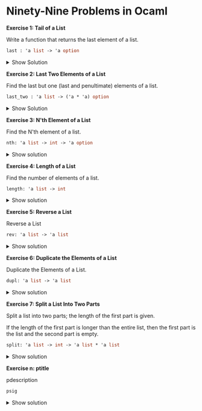# Ninety-Nine Problems in Ocaml

**Exercise 1: Tail of a List**

Write a function that returns the last element of a list.

```ocaml
last : 'a list -> 'a option 
```

<details>
  <summary>Show Solution</summary>
   ```ocaml
    let rec last (l: 'a list): 'a option = 
      match l with
      | [] -> None
      | [e] -> Some e
      | _::tail -> last tail
   ```

  **Explanation**

  Here we are defining a recursive function in OCaml.

  Notice the optional type hints. The function takes a (homogenous) list `l` 
  of a generic type `'a` (`'SOMETHING` is OCaml syntax for generic types).

  If the list is empty, we return None, there is no last element.

  If the list contains a single element `e`, return `Some e`.

  Otherwise, discard the first element `_` and call last on the rest of the list.

  `'a option` is OCaml's solution to the billion dollar 
  mistake of the `NullPointerException`. All values in OCaml are non-null.

  The option type allows us to deal with a case where a "null" value would be 
  useful. 

  ```ocaml
  type 'a option = 
  | Some 'a
  | None
  ```

  The compiler will force you to handle `None` values in option types.

  The `e::l` operation appends element `e` to the beginning of the list `l`.
  
  The `match` allows us to perform different action based on the form of the list 
  `l`. It is basically an switch statement on steroids that allows us to 
  deconstruct a value of any type into its possible forms.
  
  The compiler will force you to handle all possible forms of the input type.

</details>


**Exercise 2: Last Two Elements of a List**

Find the last but one (last and penultimate) elements of a list.

```ocaml
last_two : 'a list -> ('a * 'a) option 
```


<details>
  <summary>Show Solution</summary>

   ```ocaml
    let rec last_two (l: 'a list): ('a * 'a) option = 
      match l with
      | [] 
      | [_] -> None
      | e1::e2::[] -> Some (e1, e2)
      | _::rest -> last_two rest
   ```

  **Explanation**

  Same idea, minor tweaks. We are returing a product type *ie:* tuple.
  
  If the list contains exactly two elements `e1` and `e2`, return the tuple
  `(e1, e2)` wrapped in `Some` (we HAVE to return an option type).
  
  If the list contains 0 or 1 elements, return `None`, we can match both cases
  with one arrow.

  Otherwise if the list contains 3 or more elements, discard the first one
  and call `last_two` on the rest of the list.

</details>


**Exercise 3: N'th Element of a List**

Find the N'th element of a list.

```ocaml
nth: 'a list -> int -> 'a option
```

<details>
  <summary>Show solution</summary>

   ```ocaml
   let rec nth (lst: 'a list) (k: int): 'a option = 
     match (k, lst) with 
     | (_, []) -> None
     | (0, x::_) -> Some x
     | (k, _::rest) -> nth rest (k-1)
   ```

   This function still returns `None` for negative values.

</details>


**Exercise 4: Length of a List**

Find the number of elements of a list.

```ocaml
length: 'a list -> int
```

<details>
  <summary>Show solution</summary>

   ```ocaml
   let rec length (lst: 'a list): int = 
     match lst with
     | [] -> 0
     | _::rest -> 1 + length rest
   ```

  **Explanation**

  The length of an empty list is 0.

  The length of a list having a first element 
  is one plus the length of the rest of the list.
  
  Here is a tail recursive version.

   ```ocaml
   let rec length (lst: 'a list): int = 
     (* Define an inner auxiliary function *)
     let rec aux (lst: 'a list) (sofar: int): int = 
       match lst with
       | [] -> sofar
       | _::rest -> aux rest (sofar + 1)

     (* return this expression that uses the auxiliary function *)
     in aux lst 0
   ```
</details>

**Exercise 5: Reverse a List**

Reverse a List


```ocaml
rev: 'a list -> 'a list
```


<details>
  <summary>Show solution</summary>

   ```ocaml
   let rec rev (lst: 'a list): 'a list =
     let rec aux (reversed: 'a list) (remaining: 'a list): 'a list = 
       match (reversed, remaining) with
       | (reversed, []) -> reversed
       | (reversed, x::tail) -> aux (x::reversed) tail
     in aux [] lst
   ```
</details>



**Exercise 6: Duplicate the Elements of a List**

Duplicate the Elements of a List.

```ocaml
dupl: 'a list -> 'a list
```

<details>
  <summary>Show solution</summary>
   ```ocaml
   let rec dupl (lst: 'a list): 'a list = 
     match lst with 
     | [] -> []
     | x::rest -> x::x::(dupl rest)
   ```
</details>



**Exercise 7: Split a List Into Two Parts**

Split a list into two parts; the length of the first part is given.

If the length of the first part is longer than the entire list, 
then the first part is the list and the second part is empty.

```ocaml
split: 'a list -> int -> 'a list * 'a list 
```

<details>
  <summary>Show solution</summary>
   ```ocaml
   let split (l: 'a list) (n: int): 'a list * 'a list = 
         let rec aux (f: 'a list) (l: 'a list) (r: int) : 'a list * 'a list = 
           match (r, l) with 
           | (0, l) 
           | (k, []) -> (List.rev f, l)
           | (k, x::rest) -> aux (x::f) (rest) (k-1)
         in aux [] l n
   ```
</details>



**Exercise n: ptitle**

pdescription

```ocaml
psig
```


<details>
  <summary>Show solution</summary>
   ```ocaml
      (* solution *)
   ```

  **Explanation**

  pexpl

</details>